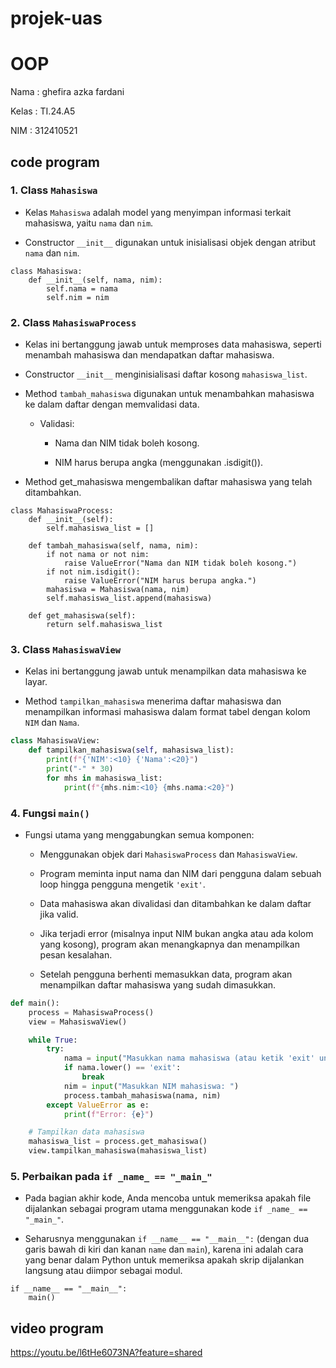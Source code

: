 # projek-uas

# OOP

Nama : ghefira azka fardani 

Kelas : TI.24.A5

NIM : 312410521

## code program 
### 1. Class ```Mahasiswa```

* Kelas ```Mahasiswa``` adalah model yang menyimpan informasi terkait mahasiswa, yaitu ```nama``` dan ```nim```.
  
* Constructor ```__init__``` digunakan untuk inisialisasi objek dengan atribut ```nama``` dan ```nim```.
  
```phython
class Mahasiswa:
    def __init__(self, nama, nim):
        self.nama = nama
        self.nim = nim

```

### 2. Class ```MahasiswaProcess```

* Kelas ini bertanggung jawab untuk memproses data mahasiswa, seperti menambah mahasiswa dan mendapatkan daftar mahasiswa.
  
* Constructor ```__init__``` menginisialisasi daftar kosong ```mahasiswa_list```.
  
* Method ```tambah_mahasiswa``` digunakan untuk menambahkan mahasiswa ke dalam daftar dengan memvalidasi data.
  
  * Validasi:
    
    * Nama dan NIM tidak boleh kosong.
      
    * NIM harus berupa angka (menggunakan .isdigit()).
      
* Method get_mahasiswa mengembalikan daftar mahasiswa yang telah ditambahkan.
  
```phython
class MahasiswaProcess:
    def __init__(self):
        self.mahasiswa_list = []

    def tambah_mahasiswa(self, nama, nim):
        if not nama or not nim:
            raise ValueError("Nama dan NIM tidak boleh kosong.")
        if not nim.isdigit():
            raise ValueError("NIM harus berupa angka.")
        mahasiswa = Mahasiswa(nama, nim)
        self.mahasiswa_list.append(mahasiswa)

    def get_mahasiswa(self):
        return self.mahasiswa_list
```

### 3. Class ```MahasiswaView```

* Kelas ini bertanggung jawab untuk menampilkan data mahasiswa ke layar.
  
* Method ```tampilkan_mahasiswa``` menerima daftar mahasiswa dan menampilkan informasi mahasiswa dalam format tabel dengan kolom ```NIM``` dan ```Nama```.
  
``` python
class MahasiswaView:
    def tampilkan_mahasiswa(self, mahasiswa_list):
        print(f"{'NIM':<10} {'Nama':<20}")
        print("-" * 30)
        for mhs in mahasiswa_list:
            print(f"{mhs.nim:<10} {mhs.nama:<20}")
```

### 4. Fungsi ```main()```

* Fungsi utama yang menggabungkan semua komponen:
  
  * Menggunakan objek dari ```MahasiswaProcess``` dan ```MahasiswaView```.
    
  * Program meminta input nama dan NIM dari pengguna dalam sebuah loop hingga pengguna mengetik ```'exit'```.
    
  * Data mahasiswa akan divalidasi dan ditambahkan ke dalam daftar jika valid.
    
  * Jika terjadi error (misalnya input NIM bukan angka atau ada kolom yang kosong), program akan menangkapnya dan menampilkan pesan kesalahan.
    
  * Setelah pengguna berhenti memasukkan data, program akan menampilkan daftar mahasiswa yang sudah dimasukkan.
    
``` python
def main():
    process = MahasiswaProcess()
    view = MahasiswaView()

    while True:
        try:
            nama = input("Masukkan nama mahasiswa (atau ketik 'exit' untuk keluar): ")
            if nama.lower() == 'exit':
                break
            nim = input("Masukkan NIM mahasiswa: ")
            process.tambah_mahasiswa(nama, nim)
        except ValueError as e:
            print(f"Error: {e}")

    # Tampilkan data mahasiswa
    mahasiswa_list = process.get_mahasiswa()
    view.tampilkan_mahasiswa(mahasiswa_list)
```

### 5. Perbaikan pada ```if _name_ == "_main_"```

* Pada bagian akhir kode, Anda mencoba untuk memeriksa apakah file dijalankan sebagai program utama menggunakan kode ```if _name_ == "_main_"```.
  
* Seharusnya menggunakan ```if __name__ == "__main__":``` (dengan dua garis bawah di kiri dan kanan ```name``` dan ```main```), karena ini adalah cara yang benar dalam Python untuk memeriksa apakah skrip dijalankan langsung atau diimpor sebagai modul.
  
```phython 
if __name__ == "__main__":
    main()
```
## video program 

https://youtu.be/l6tHe6073NA?feature=shared







